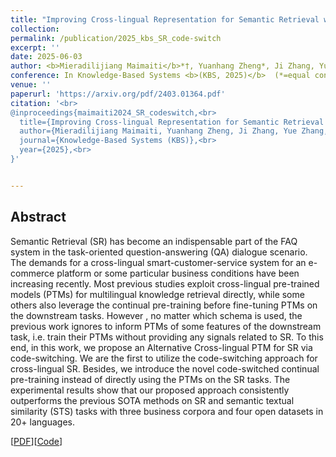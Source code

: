 ```yaml
---
title: "Improving Cross-lingual Representation for Semantic Retrieval with Code-switching"
collection: 
permalink: /publication/2025_kbs_SR_code-switch
excerpt: ''
date: 2025-06-03
author: <b>Mieradilijiang Maimaiti</b>*†, Yuanhang Zheng*, Ji Zhang, Yue Zhang, Wenpei Luo and Kaiyu Huang
conference: In Knowledge-Based Systems <b>(KBS, 2025)</b>  (*=equal contribution, †=corresponding author)
venue: ''
paperurl: 'https://arxiv.org/pdf/2403.01364.pdf'
citation: '<br>
@inproceedings{maimaiti2024_SR_codeswitch,<br>
  title={Improving Cross-lingual Representation for Semantic Retrieval with Code-switching},<br>
  author={Mieradilijiang Maimaiti, Yuanhang Zheng, Ji Zhang, Yue Zhang, Wenpei Luo and Kaiyu Huang},<br>
  journal={Knowledge-Based Systems (KBS)},<br>
  year={2025},<br>
}'


---
```

<h2><strong>Abstract</strong></h2>
Semantic Retrieval (SR) has become an indispensable part of the FAQ system in the task-oriented question-answering (QA) dialogue scenario. 
The demands for a cross-lingual smart-customer-service system for an e-commerce platform or some particular business conditions have been increasing recently. 
Most previous studies exploit cross-lingual pre-trained models (PTMs) for multilingual knowledge retrieval directly, while some others also leverage the continual pre-training before fine-tuning PTMs on the downstream tasks. 
However , no matter which schema is used, the previous work ignores to inform PTMs of some features of the downstream task, i.e. train their PTMs without providing any signals related to SR. 
To this end, in this work, we propose an Alternative Cross-lingual PTM for SR via code-switching. We are the first to utilize the code-switching approach for cross-lingual SR. 
Besides, we introduce the novel code-switched continual pre-training instead of directly using the PTMs on the SR tasks. 
The experimental results show that our proposed approach consistently outperforms the previous SOTA methods on SR and semantic textual similarity (STS) tasks 
with three business corpora and four open datasets in 20+ languages.

\[[PDF](https://www.sciencedirect.com/science/article/pii/S0950705125009645?dgcid=author)\]\[[Code](https://github.com/miradel51/codemix_ptm)\]
